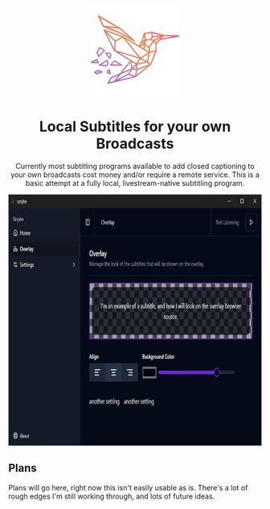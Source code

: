 <p align="center">
  <a href="https://github.com/synthlabs/scrybe"><img src="screenshots/scrybe_v1_sparkles.png" height="180"></a>
</p>

<span align="center">

# Local Subtitles for your own Broadcasts

Currently most subtitling programs available to add closed captioning to your own broadcasts cost money and/or require a remote service. This is a basic attempt at a fully local, livestream-native subtitling program.

<p align="center">
  <img src="screenshots/scrybe_GAidxc0qbb.png" height="500">
</p>

</span>

## Plans

Plans will go here, right now this isn't easily usable as is. There's a lot of rough edges I'm still working through, and lots of future ideas.
